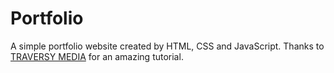 # Portfolio
A simple portfolio website created by HTML, CSS and JavaScript. 
Thanks to [TRAVERSY MEDIA](https://www.youtube.com/channel/UC29ju8bIPH5as8OGnQzwJyA) for an amazing tutorial.
